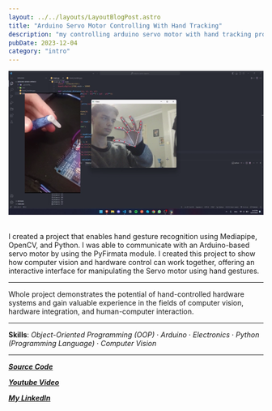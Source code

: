 ```yaml
---
layout: ../../layouts/LayoutBlogPost.astro
title: "Arduino Servo Motor Controlling With Hand Tracking"
description: "my controlling arduino servo motor with hand tracking project"
pubDate: 2023-12-04
category: "intro"
---
```


![Project Screenshot](https://github.com/Ege-Okyay/arduino-servo-opencv/raw/main/image.webp)

<br>
I created a project that enables hand gesture recognition using Mediapipe, OpenCV, and Python. I was able to communicate with an Arduino-based servo motor by using the PyFirmata module. I created this project to show how computer vision and hardware control can work together, offering an interactive interface for manipulating the Servo motor using hand gestures.

___

Whole project demonstrates the potential of hand-controlled hardware systems and gain valuable experience in the fields of computer vision, hardware integration, and human-computer interaction.

___

**Skills**: _Object-Oriented Programming (OOP)_ · _Arduino_ · _Electronics_ · _Python (Programming Language)_ · _Computer Vision_

___

[**_Source Code_**](https://github.com/Ege-Okyay/arduino-servo-opencv)

[**_Youtube Video_**](https://www.youtube.com/watch?v=KBbEEa3yq7I)

[**_My LinkedIn_**](https://www.linkedin.com/in/ege-okyay)

<br>